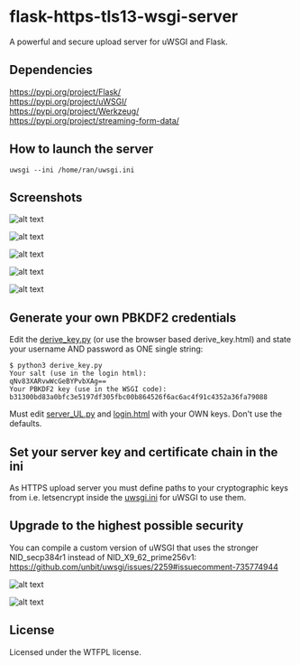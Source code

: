 # flask-https-tls13-wsgi-server
A powerful and secure upload server for uWSGI and Flask.

## Dependencies

https://pypi.org/project/Flask/  
https://pypi.org/project/uWSGI/  
https://pypi.org/project/Werkzeug/  
https://pypi.org/project/streaming-form-data/  

## How to launch the server

```uwsgi --ini /home/ran/uwsgi.ini```

## Screenshots

![alt text](https://raw.githubusercontent.com/ran-sama/flask-wsgi-upload-server/master/screenshots/login_page.png)

![alt text](https://raw.githubusercontent.com/ran-sama/flask-wsgi-upload-server/master/screenshots/logged_in.png)

![alt text](https://raw.githubusercontent.com/ran-sama/flask-wsgi-upload-server/master/screenshots/upload_dialogue.png)

![alt text](https://raw.githubusercontent.com/ran-sama/flask-wsgi-upload-server/master/screenshots/successful_upload.png)

![alt text](https://raw.githubusercontent.com/ran-sama/flask-wsgi-upload-server/master/screenshots/unauthorized.png)

## Generate your own PBKDF2 credentials

Edit the [derive_key.py](https://github.com/ran-sama/tls1-3-flask-wsgi-upload-server/blob/master/derive_key.py#L7) (or use the browser based derive_key.html) and state your username AND password as ONE single string:

```
$ python3 derive_key.py
Your salt (use in the login html):
qNv83XARvwWcGeBYPvbXAg==
Your PBKDF2 key (use in the WSGI code):
b31300bd83a0bfc3e5197df305fbc00b864526f6ac6ac4f91c4352a36fa79088
```

Must edit 
[server_UL.py](https://github.com/ran-sama/tls1-3-flask-wsgi-upload-server/blob/master/server_UL.py#L40) and [login.html](https://github.com/ran-sama/tls1-3-flask-wsgi-upload-server/blob/master/templates/login.html#L112) with your OWN keys. Don't use the defaults.

## Set your server key and certificate chain in the ini

As HTTPS upload server you must define paths to your cryptographic keys from i.e. letsencrypt inside the [uwsgi.ini](https://github.com/ran-sama/tls1-3-flask-wsgi-upload-server/blob/master/uwsgi.ini#L2) for uWSGI to use them.

## Upgrade to the highest possible security

You can compile a custom version of uWSGI that uses the stronger NID_secp384r1 instead of NID_X9_62_prime256v1:  
https://github.com/unbit/uwsgi/issues/2259#issuecomment-735774944

![alt text](https://raw.githubusercontent.com/ran-sama/tls1-3-flask-wsgi-upload-server/master/screenshots/ssllabs_rating.png)

![alt text](https://raw.githubusercontent.com/ran-sama/tls1-3-flask-wsgi-upload-server/master/screenshots/activate_curve384.png)

## License
Licensed under the WTFPL license.
